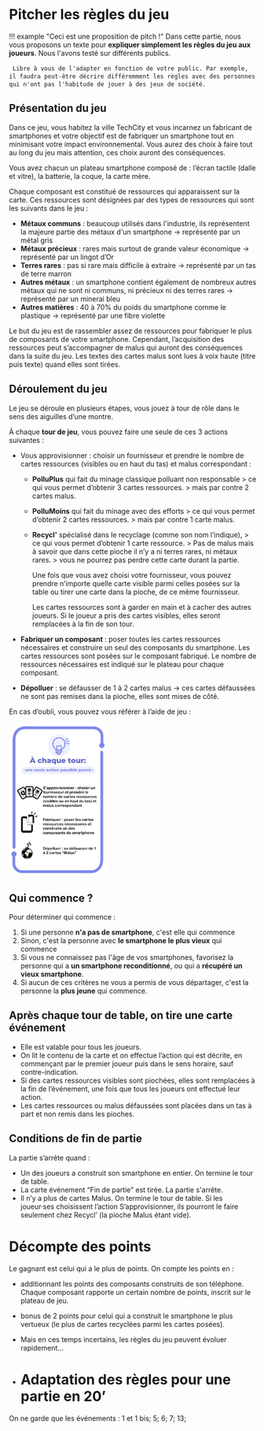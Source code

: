 # Pitcher les règles du jeu

!!! example "Ceci est une proposition de pitch !"
    Dans cette partie, nous vous proposons un texte pour **expliquer simplement les règles du jeu aux joueurs**. Nous l'avons testé sur différents publics.

     Libre à vous de l'adapter en fonction de votre public. Par exemple, il faudra peut-être décrire différemment les règles avec des personnes qui n'ont pas l'habitude de jouer à des jeux de société.

## Présentation du jeu
Dans ce jeu, vous habitez la ville TechCity et vous incarnez un fabricant de smartphones et votre objectif est de fabriquer un smartphone tout en minimisant votre impact environnemental. Vous aurez des choix à faire tout au long du jeu mais attention, ces choix auront des conséquences.

Vous avez chacun un plateau smartphone composé de : l’écran tactile (dalle et vitre), la batterie, la coque, la carte mère.

Chaque composant est constitué de ressources qui apparaissent sur la carte. Ces ressources sont désignées par des types de ressources qui sont les suivants dans le jeu :

- **Métaux communs** : beaucoup utilisés dans l'industrie, ils représentent la majeure partie des métaux d'un smartphone -> représenté par un métal gris
- **Métaux précieux** : rares mais surtout de grande valeur économique -> représenté par un lingot d’Or
- **Terres rares** : pas si rare mais difficile à extraire -> représenté par un tas de terre marron
- **Autres métaux** : un smartphone contient également de nombreux autres métaux qui ne sont ni communs, ni précieux ni des terres rares -> représenté par un minerai bleu
- **Autres matières** : 40 à 70% du poids du smartphone comme le plastique -> représenté par une fibre violette

Le but du jeu est de rassembler assez de ressources pour fabriquer le plus de composants de votre smartphone.
Cependant, l’acquisition des ressources peut s’accompagner de malus qui auront des conséquences dans la suite du jeu. Les textes des cartes malus sont lues à voix haute (titre puis texte) quand elles sont tirées.

## Déroulement du jeu
Le jeu se déroule en plusieurs étapes, vous jouez à tour de rôle dans le sens des aiguilles d’une montre.

À chaque **tour de jeu**, vous pouvez faire une seule de ces 3 actions suivantes :

- Vous approvisionner : choisir un fournisseur et prendre le nombre de cartes ressources (visibles ou en haut du tas) et malus correspondant :
    - **PolluPlus** qui fait du minage classique polluant non responsable > ce qui vous permet d’obtenir 3 cartes ressources. > mais par contre 2 cartes malus.
    - **PolluMoins** qui fait du minage avec des efforts > ce qui vous permet d’obtenir 2 cartes ressources. > mais par contre 1 carte malus.
    - **Recycl'** spécialisé dans le recyclage (comme son nom l’indique), > ce qui vous permet d’obtenir 1 carte ressource. > Pas de malus mais à savoir que dans cette pioche il n’y a ni terres rares, ni métaux rares. > vous ne pourrez pas perdre cette carte durant la partie.
  

 

         Une fois que vous avez choisi votre fournisseur, vous pouvez prendre n’importe quelle carte visible parmi celles posées sur la table ou tirer une carte dans la pioche, de ce même fournisseur.

         Les cartes ressources sont à garder en main et à cacher des autres joueurs. Si le joueur a pris des cartes visibles, elles seront remplacées à la fin de son tour. 

- **Fabriquer un composant** : poser toutes les cartes ressources nécessaires et construire un seul des composants du smartphone. Les cartes ressources sont posées sur le composant fabriqué. Le nombre de ressources nécessaires est indiqué sur le plateau pour chaque composant.
- **Dépolluer** : se défausser de 1 à 2 cartes malus -> ces cartes défaussées ne sont pas remises dans la pioche, elles sont mises de côté.

En cas d’oubli, vous pouvez vous référer à l’aide de jeu :

<img src="../img/AideDeJeu.jpeg" width="200"/>

## Qui commence ?
Pour déterminer qui commence :

1. Si une personne **n'a pas de smartphone**, c'est elle qui commence
2. Sinon, c'est la personne avec **le smartphone le plus vieux** qui commence
3. Si vous ne connaissez pas l'âge de vos smartphones, favorisez la personne qui a **un smartphone reconditionné**, ou qui a **récupéré un vieux smartphone**.
4. Si aucun de ces critères ne vous a permis de vous départager, c'est la personne la **plus jeune** qui commence.

## Après chaque tour de table, on tire une carte événement

- Elle est valable pour tous les joueurs.
- On lit le contenu de la carte et on effectue l’action qui est décrite, en commençant par
le premier joueur puis dans le sens horaire, sauf contre-indication.
- Si des cartes ressources visibles sont piochées, elles sont remplacées à la fin de
l’événement, une fois que tous les joueurs ont effectué leur action.
- Les cartes ressources ou malus défaussées sont placées dans un tas à part et non remis
dans les pioches.


## Conditions de fin de partie
La partie s’arrête quand :

- Un des joueurs a construit son smartphone en entier. On termine le tour de table.
- La carte événement “Fin de partie” est tirée. La partie s'arrête.
- Il n’y a plus de cartes Malus. On termine le tour de table. Si les joueur·ses choisissent l’action S’approvisionner, ils pourront le faire seulement chez Recycl’ (la pioche Malus étant vide).

# Décompte des points
Le gagnant est celui qui a le plus de points. On compte les points en :

- additionnant les points des composants construits de son téléphone. Chaque composant rapporte un certain nombre de points, inscrit sur le plateau de jeu.
- bonus de 2 points pour celui qui a construit le smartphone le plus vertueux (le plus de cartes recyclées parmi les cartes posées).
- Mais en ces temps incertains, les règles du jeu peuvent évoluer rapidement...

- # Adaptation des règles pour une partie en 20’
On ne garde que les événements : 1 et 1 bis; 5; 6; 7; 13;